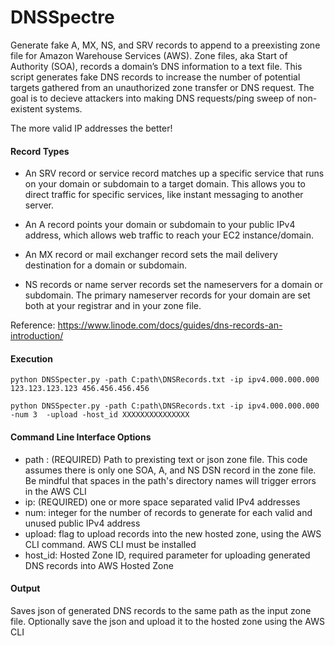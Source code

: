 # DNSSpectre

Generate fake A, MX, NS, and SRV records to append to a preexisting zone file for 
Amazon Warehouse Services (AWS). Zone files, aka Start of Authority (SOA), records 
a domain’s DNS information to a text file. This script generates fake DNS records 
to increase the number of potential targets gathered from an unauthorized zone transfer 
or DNS request. The goal is to decieve attackers into making DNS requests/ping sweep of 
non-existent systems.

The more valid IP addresses the better!

#### Record Types
- An SRV record or service record matches up a specific service that runs on your domain or subdomain to a target domain. This allows you to direct traffic for specific services, like instant messaging to another server. 

- An A record points your domain or subdomain to your public IPv4 address, which allows web traffic to reach your EC2 instance/domain.

- An MX record or mail exchanger record sets the mail delivery destination for a domain or subdomain. 

- NS records or name server records set the nameservers for a domain or subdomain. The primary nameserver records for your domain are set both at your registrar and in your zone file.

Reference: https://www.linode.com/docs/guides/dns-records-an-introduction/


#### Execution
 <pre><code>python DNSSpecter.py -path C:path\DNSRecords.txt -ip ipv4.000.000.000  123.123.123.123 456.456.456.456</code></pre>
 <pre><code>python DNSSpecter.py -path C:path\DNSRecords.txt -ip ipv4.000.000.000 -num 3  -upload -host_id XXXXXXXXXXXXXXX</code></pre>
 
 
 #### Command Line Interface Options
- path : (REQUIRED) Path to prexisting text or json zone file. This code assumes there is only one SOA, A, and NS DSN record in the zone file. Be mindful that spaces in the path's directory names will trigger errors in the AWS CLI
- ip: (REQUIRED) one or more space separated valid IPv4 addresses
- num: integer for the number of records to generate for each valid and unused public IPv4 address
- upload: flag to upload records into the new hosted zone, using the AWS CLI command. AWS CLI must be installed
- host_id: Hosted Zone ID, required parameter for uploading generated DNS records into AWS Hosted Zone


#### Output
Saves json of generated DNS records to the same path as the input zone file. Optionally save the json and upload it to the hosted zone using the AWS CLI
